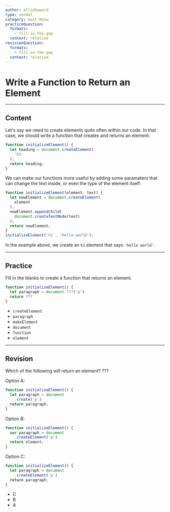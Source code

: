 ```yaml
---
author: elliehoward
type: normal
category: must-know
practiceQuestion:
  formats:
    - fill-in-the-gap
  context: relative
revisionQuestion:
  formats:
    - fill-in-the-gap
  context: relative
---
```


# Write a Function to Return an Element


---

## Content

Let's say we need to create elements quite often within our code. In that case, we should write a function that creates and returns an element:

```javascript
function initializeElement() {
  let heading = document.createElement(
    'h1'
  );
  return heading;
}
```

We can make our functions more useful by adding some parameters that can change the text inside, or even the type of the element itself:

```javascript
function initializeElement(element, text) {
  let newElement = document.createElement(
    element
  );
  newElement.appendChild(
    document.createTextNode(text)
  );
  return newElement;
}
initializeElement('h1', 'hello world');
```

In the example above, we create an `h1` element that says `'hello world'`.


---

## Practice

Fill in the blanks to create a function that returns an element.

```javascript
function initializeElement() {
  let paragraph = document.???('p')
  return ???
}
```

- `createElement`
- `paragraph`
- `makeElement`
- `document`
- `function`
- `element`


---

## Revision

Which of the following will return an element?
???

Option A:

```javascript
function initializeElement() {
  let paragraph = document
    .create('p')
  return paragraph;
}
```

Option B:

```javascript
function initializeElement() {
  var paragraph = document
    .createElement('p')
  return element;
}
```

Option C:

```javascript
function initializeElement() {
  let paragraph = document
    .createElement('p')
  return paragraph;
}
```

- C
- B
- A
